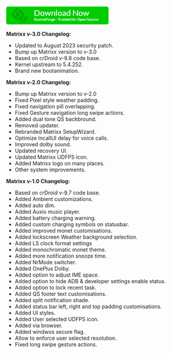[<img src="assets/sf-download-button.webp" />](https://sourceforge.net/projects/newprojects/files/Matrixx/lemonadep-OnePlus-9Pro "Download all required stuffs.")

<b>Matrixx v-3.0 Changelog:</b>
- Updated to August 2023 security patch.
- Bump up Matrixx version to v-3.0
- Based on crDroid v-9.8 code base.
- Kernel upstream to 5.4.252.
- Brand new bootanimation.

<b>Matrixx v-2.0 Changelog:</b>
- Bump up Matrixx version to v-2.0
- Fixed Pixel style weather padding.
- Fixed navigation pill overlapping.
- Fixed Gesture navigation long swipe actions.
- Added dual tone QS backbround.
- Removed updater.
- Rebranded Matrixx SetupWizard.
- Optimize IncallUI delay for voice calls.
- Improved dolby sound.
- Updated recovery UI.
- Updated Matrixx UDFPS icon.
- Added Matrixx logo on many places.
- Other system improvements.

<b>Matrixx v-1.0 Changelog:</b>
- Based on crDroid v-9.7 code base.
- Added Ambient customizations.
- Added auto dim.
- Added Auxio music player.
- Added battery charging warning.
- Added custom charging symbols on statusbar.
- Added improved monet customisations.
- Added lockscreen Weather background selection.
- Added LS clock format settings
- Added monochromatic monet theme.
- Added more notification snooze time.
- Added NrMode switcher.
- Added OnePlus Dolby.
- Added option to adjust IME space.
- Added option to hide ADB & developer settings enable status.
- Added option to lock recent task.
- Added QS footer text customisations.
- Added split notification shade.
- Added status bar left, right and top padding customisations.
- Added UI styles.
- Added User selected UDFPS icon.
- Added via browser.
- Added windwos secure flag.
- Allow to enforce user selected resolution.
- Fixed long swipe gesture actions.
